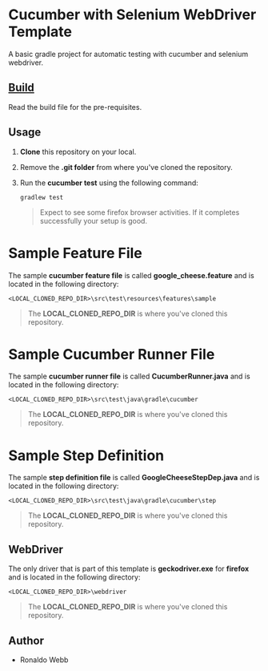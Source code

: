 # Cucumber with Selenium WebDriver Template

A basic gradle project for automatic testing with cucumber and selenium webdriver.

## [Build](BUILD.md)

Read the build file for the pre-requisites.

## Usage

1. **Clone** this repository on your local.

2. Remove the **.git folder** from where you've cloned the repository.

3. Run the **cucumber test** using the following command:

   ```
   gradlew test
   ```

   > Expect to see some firefox browser activities. If it completes successfully your setup is good.
   

# Sample Feature File

The sample **cucumber feature file** is called **google_cheese.feature** and is located in the following directory:

```
<LOCAL_CLONED_REPO_DIR>\src\test\resources\features\sample
```

> The **LOCAL_CLONED_REPO_DIR** is where you've cloned this repository.

# Sample Cucumber Runner File

The sample **cucumber runner file** is called **CucumberRunner.java** and is located in the following directory:

```
<LOCAL_CLONED_REPO_DIR>\src\test\java\gradle\cucumber
```

> The **LOCAL_CLONED_REPO_DIR** is where you've cloned this repository.

# Sample Step Definition

The sample **step definition file** is called **GoogleCheeseStepDep.java** and is located in the following directory:

```
<LOCAL_CLONED_REPO_DIR>\src\test\java\gradle\cucumber\step
```

> The **LOCAL_CLONED_REPO_DIR** is where you've cloned this repository.

## WebDriver

The only driver that is part of this template is **geckodriver.exe** for **firefox** and is located in the following directory:

```
<LOCAL_CLONED_REPO_DIR>\webdriver
```

> The **LOCAL_CLONED_REPO_DIR** is where you've cloned this repository.

## Author

* Ronaldo Webb

